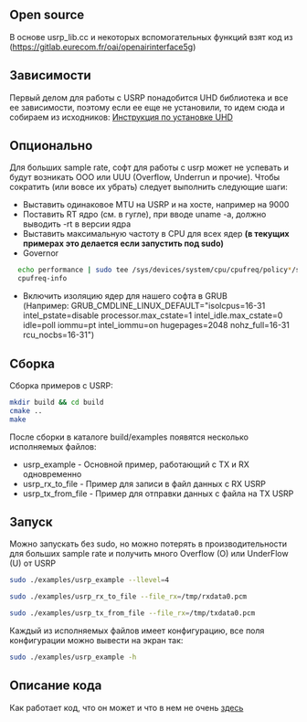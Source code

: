 ## Open source

В основе usrp_lib.cc и некоторых вспомогательных функций взят код из (https://gitlab.eurecom.fr/oai/openairinterface5g)  

## Зависимости    

Первый делом для работы с USRP понадобится UHD библиотека и все ее зависимости, поэтому если ее еще не установили, то идем сюда и собираем из исходников: [Инструкция по установке UHD](https://github.com/kruffka/usrp_example/blob/master/docs/UHD_install.md)         

## Опционально
Для больших sample rate, софт для работы с usrp может не успевать и будут возникать OOO или UUU (Overflow, Underrun и прочие). Чтобы сократить (или вовсе их убрать) следует выполнить следующие шаги:
- Выставить одинаковое MTU на USRP и на хосте, например на 9000
- Поставить RT ядро (см. в гугле), при вводе uname -a, должно выводить -rt в версии ядра
- Выставить максимальную частоту в CPU для всех ядер **(в текущих примерах это делается если запустить под sudo)**
- Governor
```bash
  echo performance | sudo tee /sys/devices/system/cpu/cpufreq/policy*/scaling_governor
  cpufreq-info
```
- Включить изоляцию ядер для нашего софта в GRUB     
(Например: GRUB_CMDLINE_LINUX_DEFAULT="isolcpus=16-31 intel_pstate=disable processor.max_cstate=1 intel_idle.max_cstate=0 idle=poll iommu=pt intel_iommu=on hugepages=2048 nohz_full=16-31 rcu_nocbs=16-31")

## Сборка

Сборка примеров с USRP:   
```bash
mkdir build && cd build
cmake ..
make
```

После сборки в каталоге build/examples появятся несколько исполняемых файлов:
- usrp_example - Основной пример, работающий с TX и RX одновременно
- usrp_rx_to_file - Пример для записи в файл данных с RX USRP
- usrp_tx_from_file - Пример для отправки данных с файла на TX USRP

## Запуск

Можно запускать без sudo, но можно потерять в производительности для больших sample rate и получить много Overflow (O) или UnderFlow (U) от USRP         
```bash
sudo ./examples/usrp_example --llevel=4
```

```bash
sudo ./examples/usrp_rx_to_file --file_rx=/tmp/rxdata0.pcm
```

```bash
sudo ./examples/usrp_tx_from_file --file_rx=/tmp/txdata0.pcm
```

Каждый из исполняемых файлов имеет конфигурацию, все поля конфигурации можно вывести на экран так:      
```bash
sudo ./examples/usrp_example -h
```


## Описание кода

Как работает код, что он может и что в нем не очень [здесь](https://github.com/kruffka/usrp_example/blob/master/docs/README.md)
